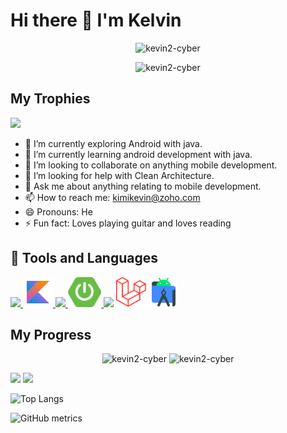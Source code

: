 # Hi there 👋 I'm Kelvin

<!--
**kevin2-cyber/kevin2-cyber** is a ✨ _special_ ✨ repository because its `README.md` (this file) appears on your GitHub profile.

Here are some ideas to get you started:
-->

<p align="center"> <img src="https://komarev.com/ghpvc/?username=kevin2-cyber&label=Profile%20views&color=e91e63&style=flat" alt="kevin2-cyber" /> </p>
<p align="center"> <img src="https://img.shields.io/github/followers/kevin2-cyber?style=social" alt="kevin2-cyber" /> </p>

## My Trophies

<img width=1000 src="https://github-profile-trophy.vercel.app/?username=kevin2-cyber&column=8&theme=gruvbox&no-frame=true"/>


- 🔭 I’m currently exploring Android with java.
- 🌱 I’m currently learning android development with java.
- 👯 I’m looking to collaborate on anything mobile development.
- 🤔 I’m looking for help with Clean Architecture. 
- 💬 Ask me about anything relating to mobile development.
- 📫 How to reach me: kimikevin@zoho.com
- 😄 Pronouns: He
- ⚡ Fun fact: Loves playing guitar and loves reading 

## 🚀 Tools and Languages
<p align="left">
    <a href="https://www.oracle.com/java/" target="_blank"> <img src="https://img.icons8.com/color/48/000000/java-coffee-cup-logo.png"/> </a>
    <a href="https://kotlinlang.org/docs/getting-started.html" target="_blank"> <img src="icons/icons8-kotlin-48.png"/> </a>
    <a href="https://docs.spring.io/spring-framework/docs/current/reference/html/" target="_blank"> <img src="https://img.icons8.com/color/48/000000/spring-logo.png"/> </a>
    <a href="https://spring.io/projects/spring-boot" target="_blank"> <img src="icons/springboot.png" height="48"/> </a>
    <a href="https://www.flutter.dev" target="_blank"><img src="https://img.icons8.com/color/48/000000/flutter.png"/></a>
    <a href="https://laravel.com/docs/10.x" target="_blank"><img src="icons/laravel.png" width="48" height="48"/></a>
    <a href="https://developer.android.com/studio" target="_blank"><img src="icons/android-studio.png" width="48" height="48"/></a>
</p>


## My Progress
<p align="center">
  <img width="400em" src="https://github-readme-stats.vercel.app/api?username=kevin2-cyber&show_icons=true&locale=en&theme=radical"                alt="kevin2-cyber"/>
  <img width="400em" src="https://github-readme-streak-stats.herokuapp.com/?user=kevin2-cyber&theme=radical" alt="kevin2-cyber" />
</p>

![](https://github-profile-summary-cards.vercel.app/api/cards/repos-per-language?username=kevin2-cyber&theme=github_dark)
![](https://github-profile-summary-cards.vercel.app/api/cards/most-commit-language?username=kevin2-cyber&theme=github_dark)


![Top Langs](https://github-readme-stats.vercel.app/api/top-langs/?username=kevin2-cyber&layout=compact&langs_count=10&theme=github_dark&hide_border=true&count-private=true)


![GitHub metrics](https://metrics.lecoq.io/kevin2-cyber)
